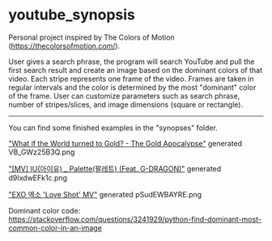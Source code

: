 # youtube_synopsis

Personal project inspired by The Colors of Motion (https://thecolorsofmotion.com/).

User gives a search phrase, the program will search YouTube and pull the first search result and create an image based on the dominant colors of that video.
Each stripe represents one frame of the video. Frames are taken in regular intervals and the color is determined by the most "dominant" color of the frame.
User can customize parameters such as search phrase, number of stripes/slices, and image dimensions (square or rectangle).

---

You can find some finished examples in the "synopses" folder.

["What if the World turned to Gold? - The Gold Apocalypse"](https://www.youtube.com/watch?v=VB_GWz25B3Q&ab_channel=Kurzgesagt%E2%80%93InaNutshell) generated VB_GWz25B3Q.png

["[MV] IU(아이유) _ Palette(팔레트) (Feat. G-DRAGON)"](https://www.youtube.com/watch?v=d9IxdwEFk1c&ab_channel=1theK%28%EC%9B%90%EB%8D%94%EC%BC%80%EC%9D%B4%29) generated d9IxdwEFk1c.png

["EXO 엑소 'Love Shot' MV"](https://www.youtube.com/watch?v=pSudEWBAYRE&ab_channel=SMTOWN) generated pSudEWBAYRE.png

Dominant color code: https://stackoverflow.com/questions/3241929/python-find-dominant-most-common-color-in-an-image
